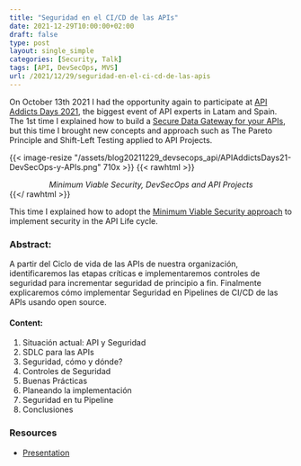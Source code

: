 ```yaml
---
title: "Seguridad en el CI/CD de las APIs"
date: 2021-12-29T10:00:00+02:00
draft: false
type: post
layout: single_simple
categories: [Security, Talk]
tags: [API, DevSecOps, MVS]
url: /2021/12/29/seguridad-en-el-ci-cd-de-las-apis
---
```


On October 13th 2021 I had the opportunity again to participate at [API Addicts Days 2021](https://apiaddictsday.apiaddicts.org/), the biggest event of API experts in Latam and Spain.
The 1st time I explained how to build a [Secure Data Gateway for your APIs](/2021/06/21/un-layer4-layer7-gateway-para-proteger-tu-data), but this time I brought new concepts and approach such as The Pareto Principle and Shift-Left Testing applied to API Projects. 

{{< image-resize "/assets/blog20211229_devsecops_api/APIAddictsDays21-DevSecOps-y-APIs.png" 710x >}}
{{< rawhtml >}}
<i><center>Minimum Viable Security, DevSecOps and API Projects</center></i>
{{</ rawhtml >}}

This time I explained how to adopt the [Minimum Viable Security approach](/2020/03/08/minimum-viable-security-for-a-k8s-webapp-tls-everywhere-part1) to implement security in the API Life cycle.

<!--more-->

### Abstract:

A partir del Ciclo de vida de las APIs de nuestra organización, identificaremos las etapas críticas e implementaremos controles de seguridad para 
incrementar seguridad de principio a fin. Finalmente explicaremos cómo implementar Seguridad en Pipelines de CI/CD de las APIs usando open source.

#### Content:

1. Situación actual: API y Seguridad
2. SDLC para las APIs
3. Seguridad, cómo y dónde?
4. Controles de Seguridad
5. Buenas Prácticas
6. Planeando la implementación
7. Seguridad en tu Pipeline
8. Conclusiones

### Resources

* [Presentation](/media/assets/blog20211229_devsecops_api/APIAddictsDays21-DevSecOps-y-APIs.pdf)
